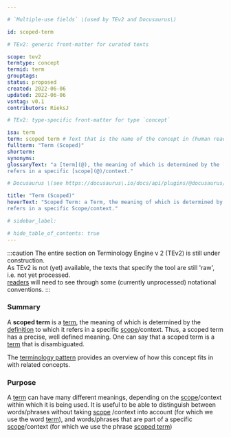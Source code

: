 ```yaml
---

# `Multiple-use fields` \(used by TEv2 and Docusaurus\)

id: scoped-term

# TEv2: generic front-matter for curated texts

scope: tev2
termtype: concept
termid: term
grouptags:
status: proposed
created: 2022-06-06
updated: 2022-06-06
vsntag: v0.1
contributors: RieksJ

# TEv2: type-specific front-matter for type `concept`

isa: term
term: scoped term # Text that is the name of the concept in (human readable) texts.
fullterm: "Term (Scoped)"
shorterm:
synonyms:
glossaryText: "a [term](@), the meaning of which is determined by the [definition](@) to which it
refers in a specific [scope](@)/context."

# Docusaurus \(see https://docusaurus\.io/docs/api/plugins/@docusaurus/plugin-content-docs#markdown-front-matter\):

title: "Term (Scoped)"
hoverText: "Scoped Term: a Term, the meaning of which is determined by the Definition to which it
refers in a specific Scope/context."

# sidebar_label:

# hide_table_of_contents: true
---
```


:::caution
The entire section on Terminology Engine v 2 (TEv2) is still under construction.<br/>
As TEv2 is not (yet) available, the texts that specify the tool are still 'raw', i.e. not yet
processed.<br/>[readers](@) will need to see through some (currently unprocessed) notational
conventions.
:::

### Summary

A **scoped term** is a [term](@), the meaning of which is determined by the [definition](@) to which
it refers in a specific [scope](@)/context. Thus, a scoped term has a precise, well defined meaning.
One can say that a scoped term is a [term](@) that is disambiguated.

The [terminology pattern](pattern-terminology@) provides an overview of how this concept fits in
with related concepts.

### Purpose

A [term](@) can have many different meanings, depending on the [scope](@)/context within which it is
being used. It is useful to be able to distinguish between words/phrases without taking [scope](@)
/context into account (for which we use the word [term](@)), and words/phrases that are part of a
specific [scope](@)/context (for which we use the phrase [scoped term](@))

